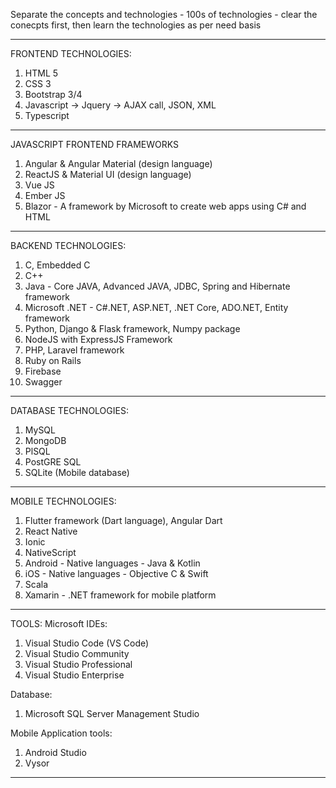 Separate the concepts and technologies - 100s of technologies - clear the conecpts first, then learn the technologies as per need basis

---

FRONTEND TECHNOLOGIES:

1. HTML 5
2. CSS 3
3. Bootstrap 3/4
4. Javascript -> Jquery -> AJAX call, JSON, XML
5. Typescript

---

JAVASCRIPT FRONTEND FRAMEWORKS

1. Angular & Angular Material (design language)
2. ReactJS & Material UI (design language)
3. Vue JS
4. Ember JS
5. Blazor - A framework by Microsoft to create web apps using C# and HTML

---

BACKEND TECHNOLOGIES:

1. C, Embedded C
2. C++
3. Java - Core JAVA, Advanced JAVA, JDBC, Spring and Hibernate framework
4. Microsoft .NET - C#.NET, ASP.NET, .NET Core, ADO.NET, Entity framework
5. Python, Django & Flask framework, Numpy package
6. NodeJS with ExpressJS Framework
7. PHP, Laravel framework
8. Ruby on Rails
9. Firebase
10. Swagger

---

DATABASE TECHNOLOGIES:

1. MySQL
2. MongoDB
3. PlSQL
4. PostGRE SQL
5. SQLite (Mobile database)

---

MOBILE TECHNOLOGIES:

1. Flutter framework (Dart language), Angular Dart
2. React Native
3. Ionic
4. NativeScript
5. Android - Native languages - Java & Kotlin
6. iOS - Native languages - Objective C & Swift
7. Scala
8. Xamarin - .NET framework for mobile platform

---

TOOLS:
Microsoft IDEs:

1. Visual Studio Code (VS Code)
2. Visual Studio Community
3. Visual Studio Professional
4. Visual Studio Enterprise

Database:

1. Microsoft SQL Server Management Studio

Mobile Application tools:

1. Android Studio
2. Vysor

---
